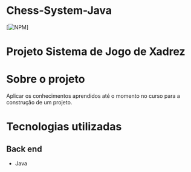 # Chess-System-Java

[![NPM](https://img.shields.io/npm/l/react)]

# Projeto Sistema de Jogo de Xadrez

# Sobre o projeto
  Aplicar os conhecimentos aprendidos até o momento no curso para a construção de um projeto.

# Tecnologias utilizadas
## Back end
- Java

